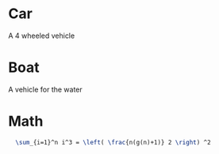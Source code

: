 # Car
A 4 wheeled vehicle 
# Boat
A vehicle for the water
# Math 
```latex 
  \sum_{i=1}^n i^3 = \left( \frac{n(g(n)+1)} 2 \right) ^2 
```